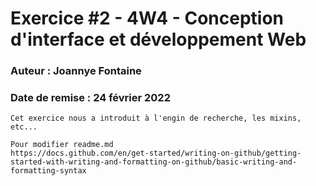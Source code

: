 # Exercice #2 - 4W4 - Conception d'interface et développement Web
### Auteur : Joannye Fontaine
### Date de remise : 24 février 2022

```
Cet exercice nous a introduit à l'engin de recherche, les mixins, etc...

Pour modifier readme.md
https://docs.github.com/en/get-started/writing-on-github/getting-started-with-writing-and-formatting-on-github/basic-writing-and-formatting-syntax